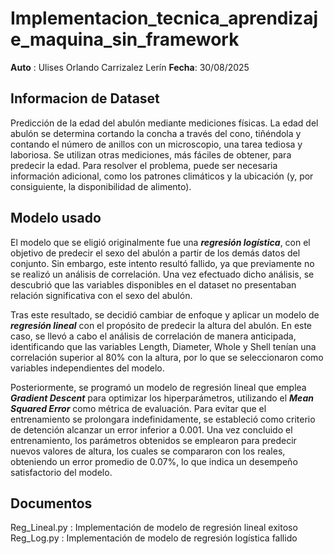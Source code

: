# Implementacion_tecnica_aprendizaje_maquina_sin_framework
**Auto** : Ulises Orlando Carrizalez Lerín
**Fecha**: 30/08/2025

## Informacion de Dataset
Predicción de la edad del abulón mediante mediciones físicas. La edad del abulón se determina cortando la concha a través del cono, tiñéndola y contando el número de anillos con un microscopio, una tarea tediosa y laboriosa. Se utilizan otras mediciones, más fáciles de obtener, para predecir la edad. Para resolver el problema, puede ser necesaria información adicional, como los patrones climáticos y la ubicación (y, por consiguiente, la disponibilidad de alimento).

## Modelo usado 
El modelo que se eligió originalmente fue una ***regresión logística***, con el objetivo de predecir el sexo del abulón a partir de los demás datos del conjunto. Sin embargo, este intento resultó fallido, ya que previamente no se realizó un análisis de correlación. Una vez efectuado dicho análisis, se descubrió que las variables disponibles en el dataset no presentaban relación significativa con el sexo del abulón.

Tras este resultado, se decidió cambiar de enfoque y aplicar un modelo de ***regresión lineal*** con el propósito de predecir la altura del abulón. En este caso, se llevó a cabo el análisis de correlación de manera anticipada, identificando que las variables Length, Diameter, Whole y Shell tenían una correlación superior al 80% con la altura, por lo que se seleccionaron como variables independientes del modelo.

Posteriormente, se programó un modelo de regresión lineal que emplea ***Gradient Descent*** para optimizar los hiperparámetros, utilizando el ***Mean Squared Error*** como métrica de evaluación. Para evitar que el entrenamiento se prolongara indefinidamente, se estableció como criterio de detención alcanzar un error inferior a 0.001. Una vez concluido el entrenamiento, los parámetros obtenidos se emplearon para predecir nuevos valores de altura, los cuales se compararon con los reales, obteniendo un error promedio de 0.07%, lo que indica un desempeño satisfactorio del modelo.

## Documentos
Reg_Lineal.py : Implementación de modelo de regresión lineal exitoso
Reg_Log.py    : Implementación de modelo de regresión logística fallido
